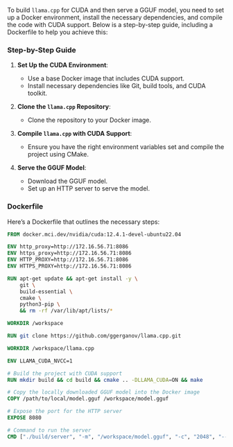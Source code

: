 To build `llama.cpp` for CUDA and then serve a GGUF model, you need to set up a Docker environment, install the necessary dependencies, and compile the code with CUDA support. Below is a step-by-step guide, including a Dockerfile to help you achieve this:

### Step-by-Step Guide

1. **Set Up the CUDA Environment**:
    
    - Use a base Docker image that includes CUDA support.
    - Install necessary dependencies like Git, build tools, and CUDA toolkit.
2. **Clone the `llama.cpp` Repository**:
    
    - Clone the repository to your Docker image.
3. **Compile `llama.cpp` with CUDA Support**:
    
    - Ensure you have the right environment variables set and compile the project using CMake.
4. **Serve the GGUF Model**:
    
    - Download the GGUF model.
    - Set up an HTTP server to serve the model.

### Dockerfile

Here’s a Dockerfile that outlines the necessary steps:

```dockerfile
FROM docker.mci.dev/nvidia/cuda:12.4.1-devel-ubuntu22.04

ENV http_proxy=http://172.16.56.71:8086
ENV https_proxy=http://172.16.56.71:8086
ENV HTTP_PROXY=http://172.16.56.71:8086
ENV HTTPS_PROXY=http://172.16.56.71:8086

RUN apt-get update && apt-get install -y \
    git \
    build-essential \
    cmake \
    python3-pip \
    && rm -rf /var/lib/apt/lists/*

WORKDIR /workspace

RUN git clone https://github.com/ggerganov/llama.cpp.git

WORKDIR /workspace/llama.cpp

ENV LLAMA_CUDA_NVCC=1

# Build the project with CUDA support
RUN mkdir build && cd build && cmake .. -DLLAMA_CUDA=ON && make

# Copy the locally downloaded GGUF model into the Docker image
COPY /path/to/local/model.gguf /workspace/model.gguf

# Expose the port for the HTTP server
EXPOSE 8080

# Command to run the server
CMD ["./build/server", "-m", "/workspace/model.gguf", "-c", "2048", "--host", "0.0.0.0", "--port", "8080"]


```
